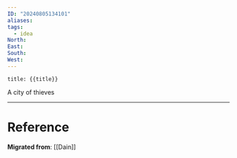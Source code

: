 ```yaml
---
ID: "20240805134101"
aliases: 
tags:
  - idea
North: 
East: 
South: 
West:
---
```

```toc
title: {{title}}
```

A city of thieves

---

# Reference

**Migrated from**: [[Dain]]